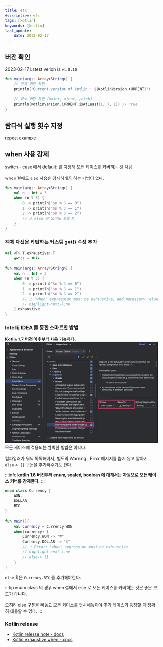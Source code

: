 ```yaml
---
title: etc
description: etc
tags: [kotlin]
keywords: [kotlin]
last_update:
    date: 2023-02-17
---
```


## 버전 확인
2023-02-17 Latest verion is `v1.8.10`
```kotlin
fun main(args: Array<String>) {
    // 현재 버전 확인
    println("Current version of kotlin : ${KotlinVersion.CURRENT}")

    // 최소 버전 확인 (major, minor, patch)
    println(KotlinVersion.CURRENT.isAtLeast(1, 7, 1)) // true
}
```

## 람다식 실행 횟수 지정
[repeat example](https://kotlinlang.org/api/latest/jvm/stdlib/kotlin/repeat.html)

## when 사용 강제
switch - case 에서 default: 를 지정해 모든 케이스를 커버하는 것 처럼 <br></br>
when 절에도 else 사용을 강제하게끔 하는 기법이 있다.

```kotlin
fun main(args: Array<String>) {
    val n : Int = 3
    when (n % 3) {
        0 -> println("$n % 3 == 0")
        1 -> println("$n % 3 == 1")
        2 -> println("$n % 3 == 2")
        // ⚠️ else 문 없어도 오류 X
    }
}
```

### 객체 자신을 리턴하는 커스텀 get() 속성 추가
```kotlin
val <T> T.exhaustive: T
    get() = this

fun main(args: Array<String>) {
    val n : Int = 3
    when (n % 3) {
        0 -> println("$n % 3 == 0")
        1 -> println("$n % 3 == 1")
        2 -> println("$n % 3 == 2")
        // ⚠️ 'when' expression must be exhaustive, add necessary 'else' branc
        // highlight-next-line
    }.exhaustive
}
```

### Intellij IDEA 를 통한 스마트한 방법
**Kotlin 1.7 버전 이후부터 사용 가능하다.**
![non-exhaustive](screenshots/non-exhaustive.png)
모든 케이스에 적용되는 완벽한 방법은 아니다. <br></br>
컴파일러가 워낙 똑똑해져서, 별도의 Warning , Error 메시지를 뿜지 않고 알아서 `else-> {}` 구문을 추가해주기도 한다.

:::info
**kotlin 1.6 버전부터 enum, sealed, boolean 에 대해서는 자동으로 모든 케이스 커버를 강제한다.**
:::
```kotlin
enum class Currency {
    WON,
    DOLLAR,
    BTC
}

fun main(){
    val currency = Currency.WON
    when(currency) { 
        Currency.WON -> "₩"
        Currency.DOLLAR -> "$"
        // ⚠ Error: ️'when' expression must be exhaustive
        // highlight-next-line
        // else-> {}
    }
}
```
`else` 혹은 `Currency.BTC` 를 추가해야한다.

:::tip
enum class 의 경우 when 절에서 else 로 모든 케이스를 커버하는 것은 좋은 코드가 아니다. <br></br>
오히려 else 구분을 빼놓고 모든 케이스를 명시해놓아야 추가 케이스가 등장할 때 정확히 대응할 수 있다.
:::

### Kotlin release
- [Kotlin release note - docs](https://kotlinlang.org/docs/releases.html)
- [Kotlin exhaustive when - docs](https://kotlinlang.org/docs/whatsnew16.html#stable-exhaustive-when-statements-for-enum-sealed-and-boolean-subjects)
